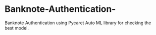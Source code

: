 # Banknote-Authentication-
Banknote Authentication using Pycaret Auto ML library for checking the best model.
